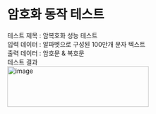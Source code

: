 # 암호화 동작 테스트
  
테스트 제목 : 암복호화 성능 테스트  
입력 데이터 : 알파벳으로 구성된 100만개 문자 텍스트  
출력 데이터 : 암호문 & 복호문  
테스트 결과  
<img width="320" height="92" alt="image" src="https://github.com/user-attachments/assets/d4139188-2760-4c9d-9470-c3583797b417" />
